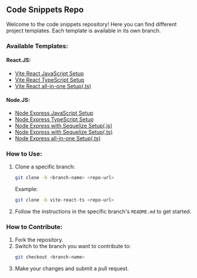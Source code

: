 ## Code Snippets Repo

Welcome to the code snippets repository! Here you can find different project templates. Each template is available in its own branch.

### Available Templates:
#### React.JS:
- [Vite React JavaScript Setup](https://github.com/jyotishankarp/snippets/tree/vite-react-js)
- [Vite React TypeScript Setup](https://github.com/jyotishankarp/snippets/tree/vite-react-ts)
- [Vite React all-in-one Setup(.ts)](https://github.com/jyotishankarp/snippets/tree/vite-react-all)
#### Node.JS:
- [Node Express JavaScript Setup](https://github.com/jyotishankarp/snippets/tree/node-express-js)
- [Node Express TypeScript Setup](https://github.com/jyotishankarp/snippets/tree/node-express-ts)
- [Node Express with Sequelize Setup(.js)](https://github.com/jyotishankarp/snippets/tree/node-express-sequelize-js)
- [Node Express with Sequelize Setup(.ts)](https://github.com/jyotishankarp/snippets/tree/node-express-sequelize-ts)
- [Node Express all-in-one Setup(.ts)](https://github.com/jyotishankarp/snippets/tree/node-express-all)

### How to Use:
1. Clone a specific branch:
   ```bash
   git clone -b <branch-name> <repo-url>
   ```
   Example:
   ```bash
   git clone -b vite-react-ts <repo-url>
   ```
2. Follow the instructions in the specific branch's `README.md` to get started.

### How to Contribute:
1. Fork the repository.
2. Switch to the branch you want to contribute to:
   ```bash
   git checkout <branch-name>
   ```
3. Make your changes and submit a pull request.
